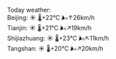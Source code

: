 Today weather:  
Beijing: ☀️   🌡️+22°C 🌬️↑26km/h  
Tianjin: ☀️   🌡️+21°C 🌬️↗19km/h  
Shijiazhuang: ☀️   🌡️+23°C 🌬️↖11km/h  
Tangshan: ☀️   🌡️+20°C 🌬️↗20km/h  
